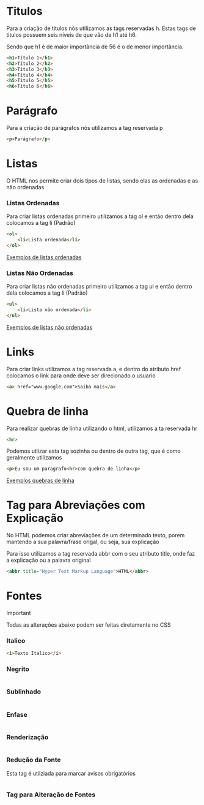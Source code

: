 <h1>Titulos</h1>

<p>Para a criação de titulos nós utilizamos as tags reservadas h. Estas tags de titulos possuem seis níveis de que vão de h1 até h6.</p>

<p>Sendo que h1 é de maior importãncia de 56 é o de menor importância.</p>

```html
<h1>Título 1</h1>
<h2>Título 2</h2>
<h3>Título 3</h3>
<h4>Título 4</h4>
<h5>Título 5</h5>
<h6>Título 6</h6>
```

<h1>Parágrafo</h1>

<p>Para a criação de parágrafos nós utilizamos a tag reservada p</p>

```html
<p>Parágrafo</p>
```

<h1>Listas</h1>

<p>O HTML nos permite criar dois tipos de listas, sendo elas as ordenadas e as não ordenadas</p>

<h3>Listas Ordenadas</h3>

<p>Para criar listas ordenadas primeiro utilizamos a tag ol e então dentro dela colocamos a tag li (Padrão)</p>

```html
<ol>
    <li>Lista ordenada</li>
</ol>
```

<a href="">Exemplos de listas ordenadas</a>

<h3>Listas Não Ordenadas</h3>

<p>Para criar listas não ordenadas primeiro utilizamos a tag ul e então dentro dela colocamos a tag li (Padrão)</p>

```html
<ul>
    <li>Lista não ordenada</li>
</ul>
```

<a href="">Exemplos de listas não ordenadas</a>

<h1>Links</h1>

Para criar links utilizamos a tag reservada a, e dentro do atributo href colocamos o link para onde deve ser direcionado o usuario

```html
<a> href="www.google.com">Saiba mais</a>
```

<h1>Quebra de linha</h1>

Para realizar quebras de linha utilizando o html, utilizamos a ta reservada hr

```html
<hr>
```

Podemos utlizar esta tag sozinha ou dentro de outra tag, que é como geralmente utilizamos

```html
<p>Eu sou um paragrafo<hr>com quebra de linha</p>
```

<a href="">Exemplos quebras de linha</a>

<h1>Tag para Abreviações com Explicação</h1>

<p>No HTML podemos criar abreviações de um determinado texto, porem mantendo a sua palavra/frase origal, ou seja, sua explicação</p>
<p>Para isso utilizamos a tag reservada abbr com o seu atributo title, onde faz a explicação ou a palavra original</p>

```html
<abbr title="Hyper Text Markup Language">HTML</abbr>
```

<h1>Fontes</h1>

> [!IMPORTANT]
> Todas as alterações abaixo podem ser feitas diretamente no CSS

<h3>Italico</h3>

<p></p>

```html
<i>Texto Italico</i>
```

<h3>Negrito</h3>

<p></p>

```html

```

<h3>Sublinhado</h3>

```html

```

<h3>Enfase</h3>

```html

```

<h3>Renderização</h3>

```html

```

<h3>Redução da Fonte</h3>

<p>Esta tag é utilziada para marcar avisos obrigatórios</p>

```html

```

<h3>Tag para Alteração de Fontes</h3>

```html

```